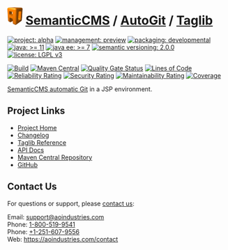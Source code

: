 # [<img src="ao-logo.png" alt="AO Logo" width="35" height="40">](https://github.com/ao-apps) [SemanticCMS](https://github.com/ao-apps/semanticcms) / [AutoGit](https://github.com/ao-apps/semanticcms-autogit) / [Taglib](https://github.com/ao-apps/semanticcms-autogit-taglib)

[![project: alpha](https://semanticcms.com/ao-badges/project-alpha.svg)](https://aoindustries.com/life-cycle#project-alpha)
[![management: preview](https://semanticcms.com/ao-badges/management-preview.svg)](https://aoindustries.com/life-cycle#management-preview)
[![packaging: developmental](https://semanticcms.com/ao-badges/packaging-developmental.svg)](https://aoindustries.com/life-cycle#packaging-developmental)  
[![java: &gt;= 11](https://semanticcms.com/ao-badges/java-11.svg)](https://docs.oracle.com/en/java/javase/11/)
[![java ee: &gt;= 7](https://semanticcms.com/ao-badges/javaee-7.svg)](https://docs.oracle.com/javaee/7/)
[![semantic versioning: 2.0.0](https://semanticcms.com/ao-badges/semver-2.0.0.svg)](http://semver.org/spec/v2.0.0.html)
[![license: LGPL v3](https://semanticcms.com/ao-badges/license-lgpl-3.0.svg)](https://www.gnu.org/licenses/lgpl-3.0)

[![Build](https://github.com/ao-apps/semanticcms-autogit-taglib/workflows/Build/badge.svg?branch=master)](https://github.com/ao-apps/semanticcms-autogit-taglib/actions?query=workflow%3ABuild)
[![Maven Central](https://maven-badges.herokuapp.com/maven-central/com.semanticcms/semanticcms-autogit-taglib/badge.svg)](https://maven-badges.herokuapp.com/maven-central/com.semanticcms/semanticcms-autogit-taglib)
[![Quality Gate Status](https://sonarcloud.io/api/project_badges/measure?branch=master&project=com.semanticcms%3Asemanticcms-autogit-taglib&metric=alert_status)](https://sonarcloud.io/dashboard?branch=master&id=com.semanticcms%3Asemanticcms-autogit-taglib)
[![Lines of Code](https://sonarcloud.io/api/project_badges/measure?branch=master&project=com.semanticcms%3Asemanticcms-autogit-taglib&metric=ncloc)](https://sonarcloud.io/component_measures?branch=master&id=com.semanticcms%3Asemanticcms-autogit-taglib&metric=ncloc)  
[![Reliability Rating](https://sonarcloud.io/api/project_badges/measure?branch=master&project=com.semanticcms%3Asemanticcms-autogit-taglib&metric=reliability_rating)](https://sonarcloud.io/component_measures?branch=master&id=com.semanticcms%3Asemanticcms-autogit-taglib&metric=Reliability)
[![Security Rating](https://sonarcloud.io/api/project_badges/measure?branch=master&project=com.semanticcms%3Asemanticcms-autogit-taglib&metric=security_rating)](https://sonarcloud.io/component_measures?branch=master&id=com.semanticcms%3Asemanticcms-autogit-taglib&metric=Security)
[![Maintainability Rating](https://sonarcloud.io/api/project_badges/measure?branch=master&project=com.semanticcms%3Asemanticcms-autogit-taglib&metric=sqale_rating)](https://sonarcloud.io/component_measures?branch=master&id=com.semanticcms%3Asemanticcms-autogit-taglib&metric=Maintainability)
[![Coverage](https://sonarcloud.io/api/project_badges/measure?branch=master&project=com.semanticcms%3Asemanticcms-autogit-taglib&metric=coverage)](https://sonarcloud.io/component_measures?branch=master&id=com.semanticcms%3Asemanticcms-autogit-taglib&metric=Coverage)

[SemanticCMS automatic Git](https://github.com/ao-apps/semanticcms-autogit) in a JSP environment.

## Project Links
* [Project Home](https://semanticcms.com/autogit/taglib/)
* [Changelog](https://semanticcms.com/autogit/taglib/changelog)
* [Taglib Reference](https://semanticcms.com/autogit/taglib/semanticcms-autogit.tld/)
* [API Docs](https://semanticcms.com/autogit/taglib/apidocs/)
* [Maven Central Repository](https://central.sonatype.com/artifact/com.semanticcms/semanticcms-autogit-taglib)
* [GitHub](https://github.com/ao-apps/semanticcms-autogit-taglib)

## Contact Us
For questions or support, please [contact us](https://aoindustries.com/contact):

Email: [support@aoindustries.com](mailto:support@aoindustries.com)  
Phone: [1-800-519-9541](tel:1-800-519-9541)  
Phone: [+1-251-607-9556](tel:+1-251-607-9556)  
Web: https://aoindustries.com/contact
